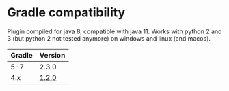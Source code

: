 # Gradle compatibility

Plugin compiled for java 8, compatible with java 11.
Works with python 2 and 3 (but python 2 not tested anymore) on windows and linux (and macos).

Gradle | Version
--------|-------
5-7     | 2.3.0
4.x     | [1.2.0](https://github.com/xvik/gradle-use-python-plugin/tree/1.2.0)
